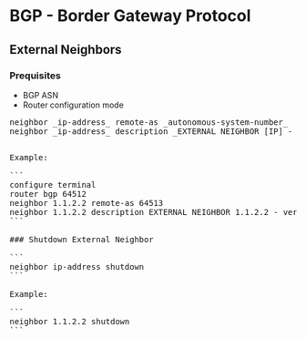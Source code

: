 # BGP - Border Gateway Protocol

## External Neighbors

### Prequisites

* BGP ASN
* Router configuration mode

<pre>
neighbor _ip-address_ remote-as _autonomous-system-number_
neighbor _ip-address_ description _EXTERNAL NEIGHBOR [IP] - [ASN NAME] - [ASN #]_
<pre>

Example:

```
configure terminal
router bgp 64512
neighbor 1.1.2.2 remote-as 64513
neighbor 1.1.2.2 description EXTERNAL NEIGHBOR 1.1.2.2 - verizon datacenter - AS64513
```

### Shutdown External Neighbor

```
neighbor ip-address shutdown
```

Example:

```
neighbor 1.1.2.2 shutdown
```
